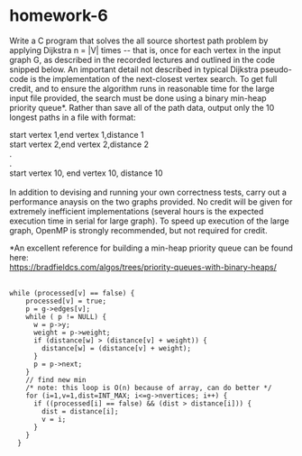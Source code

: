 # homework-6
Write a C program that solves the all source shortest path problem by applying Dijkstra n = |V| times -- that is, once for each vertex
in the input graph G, as described in the recorded lectures and outlined in the code snipped below. An important detail not described in typical Dijkstra pseudo-code is the implementation of the next-closest vertex search. To get full credit, and to ensure the algorithm runs in reasonable time for the large input file provided, the search must be done using a binary min-heap priority queue*. Rather than save all of the path data, output only the 10 longest paths in a file with format: <br/>

start vertex 1,end vertex 1,distance 1 <br/>
start vertex 2,end vertex 2,distance 2 <br/>
.  <br/>
.  <br/>
start vertex 10, end vertex 10, distance 10 </br>
<br/>
In addition to devising and running your own correctness tests, carry out a performance anaysis on the two graphs provided. No credit will be given for extremely inefficient implementations (several hours is the expected execution time in serial for large graph). To speed up execution of the large graph, OpenMP is strongly recommended, but not required for credit.

*An excellent reference for building a min-heap priority queue can be found here:<br/> https://bradfieldcs.com/algos/trees/priority-queues-with-binary-heaps/ <br/><br/>


```
while (processed[v] == false) {
    processed[v] = true;
    p = g->edges[v];
    while ( p != NULL) {
      w = p->y;
      weight = p->weight;
      if (distance[w] > (distance[v] + weight)) {
        distance[w] = (distance[v] + weight);
      }
      p = p->next;
    }
    // find new min                                                             
    /* note: this loop is O(n) because of array, can do better */
    for (i=1,v=1,dist=INT_MAX; i<=g->nvertices; i++) {
      if ((processed[i] == false) && (dist > distance[i])) {
        dist = distance[i];
        v = i;
      }
    }
  }
```
